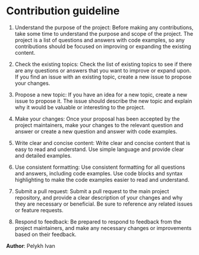 # Contribution guideline 

1. Understand the purpose of the project: Before making any contributions, take some time to understand the purpose and scope of the project. The project is a list of questions and answers with code examples, so any contributions should be focused on improving or expanding the existing content.

2. Check the existing topics: Check the list of existing topics to see if there are any questions or answers that you want to improve or expand upon. If you find an issue with an existing topic, create a new issue to propose your changes.

3. Propose a new topic: If you have an idea for a new topic, create a new issue to propose it. The issue should describe the new topic and explain why it would be valuable or interesting to the project.

4. Make your changes: Once your proposal has been accepted by the project maintainers, make your changes to the relevant question and answer or create a new question and answer with code examples.

5. Write clear and concise content: Write clear and concise content that is easy to read and understand. Use simple language and provide clear and detailed examples.

6. Use consistent formatting: Use consistent formatting for all questions and answers, including code examples. Use code blocks and syntax highlighting to make the code examples easier to read and understand.

7. Submit a pull request: Submit a pull request to the main project repository, and provide a clear description of your changes and why they are necessary or beneficial. Be sure to reference any related issues or feature requests.

8. Respond to feedback: Be prepared to respond to feedback from the project maintainers, and make any necessary changes or improvements based on their feedback.

**Author**: Pelykh Ivan

